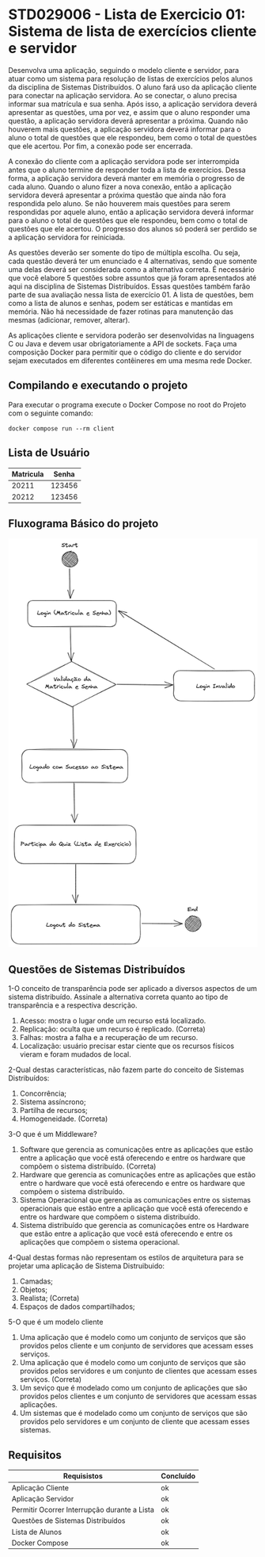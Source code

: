 # STD029006 - Lista de Exercicio 01: Sistema de lista de exercícios cliente e servidor

Desenvolva uma aplicação, seguindo o modelo cliente e servidor, para atuar como um sistema
para resolução de listas de exercícios pelos alunos da disciplina de Sistemas Distribuídos. O aluno
fará uso da aplicação cliente para conectar na aplicação servidora. Ao se conectar, o aluno precisa
informar sua matrícula e sua senha. Após isso, a aplicação servidora deverá apresentar as questões,
uma por vez, e assim que o aluno responder uma questão, a aplicação servidora deverá apresentar a
próxima. Quando não houverem mais questões, a aplicação servidora deverá informar para o aluno
o total de questões que ele respondeu, bem como o total de questões que ele acertou. Por fim, a
conexão pode ser encerrada.

A conexão do cliente com a aplicação servidora pode ser interrompida antes que o aluno termine
de responder toda a lista de exercícios. Dessa forma, a aplicação servidora deverá manter em
memória o progresso de cada aluno. Quando o aluno fizer a nova conexão, então a aplicação
servidora deverá apresentar a próxima questão que ainda não fora respondida pelo aluno. Se não
houverem mais questões para serem respondidas por aquele aluno, então a aplicação servidora
deverá informar para o aluno o total de questões que ele respondeu, bem como o total de questões
que ele acertou. O progresso dos alunos só poderá ser perdido se a aplicação servidora for reiniciada.

As questões deverão ser somente do tipo de múltipla escolha. Ou seja, cada questão deverá
ter um enunciado e 4 alternativas, sendo que somente uma delas deverá ser considerada como
a alternativa correta. É necessário que você elabore 5 questões sobre assuntos que já foram
apresentados até aqui na disciplina de Sistemas Distribuídos. Essas questões também farão parte
de sua avaliação nessa lista de exercício 01. A lista de questões, bem como a lista de alunos e
senhas, podem ser estáticas e mantidas em memória. Não há necessidade de fazer rotinas para
manutenção das mesmas (adicionar, remover, alterar).

As aplicações cliente e servidora poderão ser desenvolvidas na linguagens C ou Java e devem
usar obrigatoriamente a API de sockets. Faça uma composição Docker para permitir que o código do
cliente e do servidor sejam executados em diferentes contêineres em uma mesma rede Docker.

## Compilando e executando o projeto

Para executar o programa execute o Docker Compose no root do Projeto com o seguinte comando:

```
docker compose run --rm client
```

## Lista de Usuário

|Matricula|Senha|
|---|---|
|20211|123456|
|20212|123456|

## Fluxograma Básico do projeto

![Fluxograma](/Imagens/FluxogramaQuizApp.png)

## Questões de Sistemas Distribuídos

1-O conceito de transparência pode ser aplicado a diversos aspectos de um sistema distribuído. Assinale a alternativa correta quanto ao tipo de transparência e a respectiva descrição.
1) Acesso: mostra o lugar onde um recurso está localizado.
2) Replicação: oculta que um recurso é replicado. (Correta)
3) Falhas: mostra a falha e a recuperação de um recurso.
4) Localização: usuário precisar estar ciente que os recursos físicos vieram e foram mudados de local.

2-Qual destas características, não fazem parte do conceito de Sistemas Distribuídos:
1) Concorrência;
2) Sistema assíncrono;
3) Partilha de recursos;
4) Homogeneidade. (Correta)


3-O que é um Middleware?
1) Software que gerencia as comunicações entre as aplicações que estão entre a aplicação que você está oferecendo e entre os hardware que compõem o sistema distribuído. (Correta)
2) Hardware que gerencia as comunicações entre as aplicações que estão entre o hardware que você está oferecendo e entre os hardware que compõem o sistema distribuído.
3) Sistema Operacional que gerencia as comunicações entre os sistemas operacionais que estão entre a aplicação que você está oferecendo e entre os hardware que compõem o sistema distribuído.
4) Sistema distribuído que gerencia as comunicações entre os Hardware que estão entre a aplicação que você está oferecendo e entre os aplicações que compõem o sistema operacional.

4-Qual destas formas não representam os estilos de arquitetura para se projetar uma aplicação de Sistema Distruibuido:
1) Camadas;
2) Objetos;
3) Realista; (Correta)
4) Espaços de dados compartilhados;

5-O que é um modelo cliente
1) Uma aplicação que é modelo como um conjunto de serviços que são providos pelos cliente e um conjunto de servidores que acessam esses serviços.
2) Uma aplicação que é modelo como um conjunto de serviços que são providos pelos servidores e um conjunto de clientes que acessam esses serviços. (Correta)
3) Um seviço que é modelado como um conjunto de aplicações que são providos pelos clientes e um conjunto de servidores que acessam essas aplicações.
4) Um sistemas que é modelado como um conjunto de serviços que são providos pelo servidores e um conjunto de cliente que acessam esses sistemas.


## Requisitos

|Requisistos|Concluído|
|---|---|
|Aplicação Cliente|ok|
|Aplicação Servidor|ok|
|Permitir Ocorrer Interrupção durante a Lista|ok|
|Questões de Sistemas Distribuídos|ok|
|Lista de Alunos|ok|
|Docker Compose|ok|
